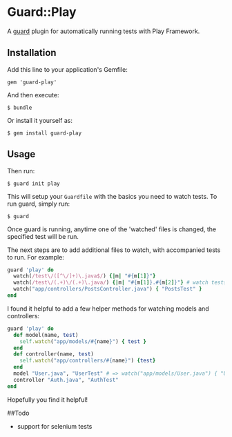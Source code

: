 # Guard::Play

A [guard](https://github.com/guard/guard) plugin for automatically running tests with Play Framework.

## Installation

Add this line to your application's Gemfile:

    gem 'guard-play'

And then execute:

    $ bundle

Or install it yourself as:

    $ gem install guard-play

## Usage

Then run:

    $ guard init play

This will setup your `Guardfile` with the basics you need to watch tests. To run guard, simply run:

    $ guard

Once guard is running, anytime one of the 'watched' files is changed, the specified test will be run.

The next steps are to add additional files to watch, with accompanied tests to run. For example:

```ruby
guard 'play' do
  watch(/test\/([^\/]+)\.java$/) {|m| "#{m[1]}"}
  watch(/test\/(.+)\/(.+)\.java/) {|m| "#{m[1]}.#{m[2]}"} # watch tests in sub-packages
  watch("app/controllers/PostsController.java") { "PostsTest" }
end
```

I found it helpful to add a few helper methods for watching models and controllers:

```ruby
guard 'play' do
  def model(name, test)
    self.watch("app/models/#{name}") { test }
  end
  def controller(name, test)
    self.watch("app/controllers/#{name}") {test}
  end
  model "User.java", "UserTest" # => watch("app/models/User.java") { "UserTest" }
  controller "Auth.java", "AuthTest"
end
```

Hopefully you find it helpful!

##Todo

* support for selenium tests
